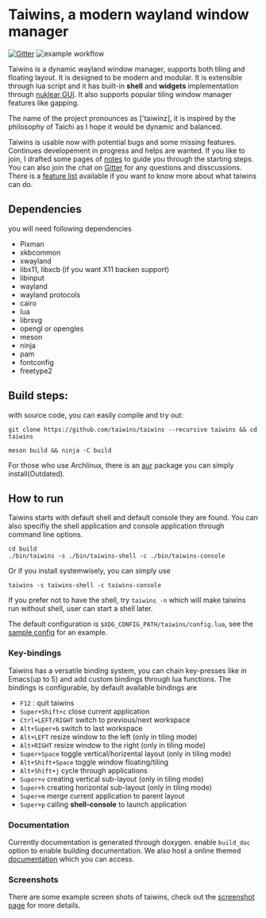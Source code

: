 # Taiwins, a modern wayland window manager

[![Gitter](https://img.shields.io/badge/gitter-taiwins--project-purple?logo=gitter-white)](https://gitter.im/taiwins/)
![example workflow](https://github.com/taiwins/taiwins/actions/workflows/ccpp.yml/badge.svg)

Taiwins is a dynamic wayland window manager, supports both tiling and floating
layout. It is designed to be modern and modular. It is extensible through lua
script and it has built-in **shell** and **widgets** implementation through
[nuklear GUI](https://github.com/Immediate-Mode-UI/Nuklear). It also supports 
popular tiling window manager features like gapping.

The name of the project pronounces as ['taiwinz], it is inspired by the
philosophy of Taichi as I hope it would be dynamic and balanced.

Taiwins is usable now with potential bugs and some missing features. Continues
developement in progress and helps are wanted. If you like to join, I drafted
some pages of [notes](docs/mainpage.md) to guide you through the starting
steps. You can also join the chat on [Gitter](https://gitter.im/taiwins) for
any questions and disscussions. There is a [feature list](docs/progress.md)
available if you want to know more about what taiwins can do.

## Dependencies
you will need following dependencies

- Pixman
- xkbcommon
- xwayland
- libx11, libxcb (if you want X11 backen support)
- libinput
- wayland
- wayland protocols
- cairo
- lua
- librsvg
- opengl or opengles
- meson
- ninja
- pam
- fontconfig
- freetype2

## Build steps:
with source code, you can easily compile and try out:

	git clone https://github.com/taiwins/taiwins --recursive taiwins && cd taiwins
	
	meson build && ninja -C build
	
For those who use Archlinux, there is an
[aur](https://aur.archlinux.org/packages/taiwins-git) package you can simply
install(Outdated).

## How to run

Taiwins starts with default shell and default console they are found. You can
also specifiy the shell application and console application through command line
options.

	cd build
	./bin/taiwins -s ./bin/taiwins-shell -c ./bin/taiwins-console
	
Or if you install systemwisely, you can simply use

	taiwins -s taiwins-shell -c taiwins-console

If you prefer not to have the shell, try `taiwins -n` which will make taiwins
run without shell, user can start a shell later.

The default configuration is `$XDG_CONFIG_PATH/taiwins/config.lua`, see the
[sample config](docs/config.lua) for an example.

### Key-bindings
Taiwins has a versatile binding system, you can chain key-presses like in
Emacs(up to 5) and add custom bindings through lua functions. The bindings is
configurable, by default available bindings are

- `F12` : quit taiwins
- `Super+Shift+c` close current application
- `Ctrl+LEFT/RIGHT` switch to previous/next workspace
- `Alt+Super+b` switch to last workspace
- `Alt+LEFT` resize window to the left (only in tiling mode)
- `Alt+RIGHT` resize window to the right (only in tiling mode)
- `Super+Space` toggle vertical/horizental layout (only in tiling mode)
- `Alt+Shift+Space` toggle window floating/tiling
- `Alt+Shift+j` cycle through applications
- `Super+v` creating vertical sub-layout (only in tiling mode)
- `Super+h` creating horizontal sub-layout (only in tiling mode)
- `Super+m` merge current application to parent layout
- `Super+p` calling **shell-console** to launch application

### Documentation
Currently documentation is generated through doxygen. enable `build_doc` option
to enable building documentation. We also host a online themed
[documentation](https://taiwins.org/page_doc.html) which you can access.


### Screenshots
There are some example screen shots of taiwins, check out the [screenshot
page](docs/screenshots.md) for more details.

